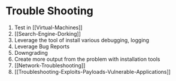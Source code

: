 # Trouble Shooting 

1. Test in [[Virtual-Machines]]
2. [[Search-Engine-Dorking]]
3. Leverage the tool of install various debugging, logging
4. Leverage Bug Reports
5. Downgrading 
6. Create more output from the problem with installation tools
7. [[Network-Troubleshooting]]
8. [[Troubleshooting-Exploits-Payloads-Vulnerable-Applications]]